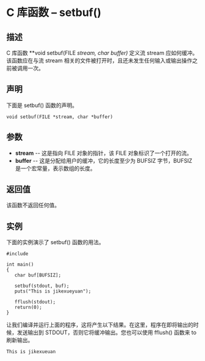 # C 库函数 – setbuf()


## 描述

C 库函数 **void setbuf(FILE *stream, char *buffer)** 定义流 stream 应如何缓冲。该函数应在与流 stream 相关的文件被打开时，且还未发生任何输入或输出操作之前被调用一次。

## 声明

下面是 setbuf() 函数的声明。

    void setbuf(FILE *stream, char *buffer)

## 参数

* **stream** \-- 这是指向 FILE 对象的指针，该 FILE 对象标识了一个打开的流。
* **buffer** \-- 这是分配给用户的缓冲，它的长度至少为 BUFSIZ 字节，BUFSIZ 是一个宏常量，表示数组的长度。

## 返回值

该函数不返回任何值。

## 实例

下面的实例演示了 setbuf() 函数的用法。

    #include 

    int main()
    {
       char buf[BUFSIZ];

       setbuf(stdout, buf);
       puts("This is jikexueyuan");

       fflush(stdout);
       return(0);
    }

让我们编译并运行上面的程序，这将产生以下结果。在这里，程序在即将输出的时候，发送输出到 STDOUT，否则它将缓冲输出。您也可以使用 fflush() 函数来 to 刷新输出。

    This is jikexueuan
